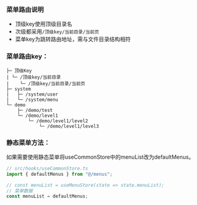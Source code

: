 ### 菜单路由说明

- 顶级key使用顶级目录名
- 次级都采用`/顶级key/当前目录/当前页`
- 菜单key为跳转路由地址，需与文件目录结构相符

### 菜单路由key：

```
├─ 顶级Key
| └─ /顶级key/当前目录
|    └─ /顶级key/当前目录/当前页
├─ system
|   ├─ /system/user
|   └─ /system/menu
└─ demo
    ├─ /demo/test
    └─ /demo/level1
        └─ /demo/level1/level2
            └─ /demo/level1/level3
```

### 静态菜单方法：

如果需要使用静态菜单将useCommonStore中的menuList改为defaultMenus。

```js
// src/hooks/useCommonStore.ts
import { defaultMenus } from "@/menus";

// const menuList = useMenuStore(state => state.menuList);
// 菜单数据
const menuList = defaultMenus;
```

